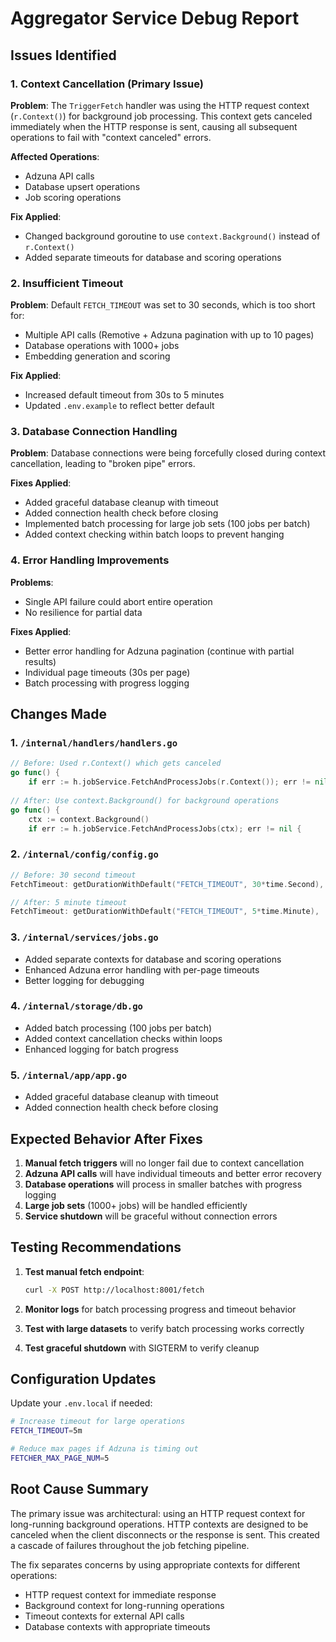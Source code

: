 # Aggregator Service Debug Report

## Issues Identified

### 1. **Context Cancellation (Primary Issue)**
**Problem**: The `TriggerFetch` handler was using the HTTP request context (`r.Context()`) for background job processing. This context gets canceled immediately when the HTTP response is sent, causing all subsequent operations to fail with "context canceled" errors.

**Affected Operations**:
- Adzuna API calls
- Database upsert operations  
- Job scoring operations

**Fix Applied**: 
- Changed background goroutine to use `context.Background()` instead of `r.Context()`
- Added separate timeouts for database and scoring operations

### 2. **Insufficient Timeout**
**Problem**: Default `FETCH_TIMEOUT` was set to 30 seconds, which is too short for:
- Multiple API calls (Remotive + Adzuna pagination with up to 10 pages)
- Database operations with 1000+ jobs
- Embedding generation and scoring

**Fix Applied**:
- Increased default timeout from 30s to 5 minutes
- Updated `.env.example` to reflect better default

### 3. **Database Connection Handling**
**Problem**: Database connections were being forcefully closed during context cancellation, leading to "broken pipe" errors.

**Fixes Applied**:
- Added graceful database cleanup with timeout
- Added connection health check before closing
- Implemented batch processing for large job sets (100 jobs per batch)
- Added context checking within batch loops to prevent hanging

### 4. **Error Handling Improvements**
**Problems**: 
- Single API failure could abort entire operation
- No resilience for partial data

**Fixes Applied**:
- Better error handling for Adzuna pagination (continue with partial results)
- Individual page timeouts (30s per page)
- Batch processing with progress logging

## Changes Made

### 1. `/internal/handlers/handlers.go`
```go
// Before: Used r.Context() which gets canceled
go func() {
    if err := h.jobService.FetchAndProcessJobs(r.Context()); err != nil {
        
// After: Use context.Background() for background operations  
go func() {
    ctx := context.Background()
    if err := h.jobService.FetchAndProcessJobs(ctx); err != nil {
```

### 2. `/internal/config/config.go`
```go
// Before: 30 second timeout
FetchTimeout: getDurationWithDefault("FETCH_TIMEOUT", 30*time.Second),

// After: 5 minute timeout
FetchTimeout: getDurationWithDefault("FETCH_TIMEOUT", 5*time.Minute),
```

### 3. `/internal/services/jobs.go`
- Added separate contexts for database and scoring operations
- Enhanced Adzuna error handling with per-page timeouts
- Better logging for debugging

### 4. `/internal/storage/db.go`
- Added batch processing (100 jobs per batch)
- Added context cancellation checks within loops
- Enhanced logging for batch progress

### 5. `/internal/app/app.go`
- Added graceful database cleanup with timeout
- Added connection health check before closing

## Expected Behavior After Fixes

1. **Manual fetch triggers** will no longer fail due to context cancellation
2. **Adzuna API calls** will have individual timeouts and better error recovery
3. **Database operations** will process in smaller batches with progress logging
4. **Large job sets** (1000+ jobs) will be handled efficiently
5. **Service shutdown** will be graceful without connection errors

## Testing Recommendations

1. **Test manual fetch endpoint**:
   ```bash
   curl -X POST http://localhost:8001/fetch
   ```

2. **Monitor logs** for batch processing progress and timeout behavior

3. **Test with large datasets** to verify batch processing works correctly

4. **Test graceful shutdown** with SIGTERM to verify cleanup

## Configuration Updates

Update your `.env.local` if needed:
```bash
# Increase timeout for large operations
FETCH_TIMEOUT=5m

# Reduce max pages if Adzuna is timing out
FETCHER_MAX_PAGE_NUM=5
```

## Root Cause Summary

The primary issue was architectural: using an HTTP request context for long-running background operations. HTTP contexts are designed to be canceled when the client disconnects or the response is sent. This created a cascade of failures throughout the job fetching pipeline.

The fix separates concerns by using appropriate contexts for different operations:
- HTTP request context for immediate response
- Background context for long-running operations  
- Timeout contexts for external API calls
- Database contexts with appropriate timeouts
